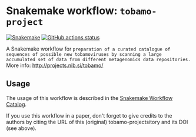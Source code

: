 # Snakemake workflow: `tobamo-project`

[![Snakemake](https://img.shields.io/badge/snakemake-≥6.3.0-brightgreen.svg)](https://snakemake.github.io)
[![GitHub actions status](https://github.com/nezapajek/tobamo-project/workflows/Tests/badge.svg?branch=main)](https://github.com/nezapajek/tobamo-project/actions?query=branch%3Amain+workflow%3ATests)


A Snakemake workflow for `preparation of a curated catalogue of sequences of possible new tobamoviruses by scanning a large accumulated set of data from different metagenomics data repositories.`
More info: http://projects.nib.si/tobamo/

## Usage

The usage of this workflow is described in the [Snakemake Workflow Catalog](https://snakemake.github.io/snakemake-workflow-catalog/?usage=nezapajek%2Ftobamo-project).

If you use this workflow in a paper, don't forget to give credits to the authors by citing the URL of this (original) tobamo-projectsitory and its DOI (see above).